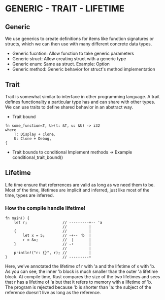 # GENERIC - TRAIT - LIFETIME 

## Generic 
We use generics to create definitions for items like function signatures or structs, which we can then use with many different concrete data types.

- Generic fucntion: Allow function to take generic parameters 
- Generic struct: Allow creating struct with a generic type 
- Generic enum: Same as struct. Example: Option<T>
- Generic method: Generic behavior for struct's method implementation

## Trait 
Trait is somewhat similar to interface in other programming language.
A trait defines functionality a particular type has and can share with other types. We can use traits to define shared behavior in an abstract way.

- Trait bound
```
fn some_function<T, U>(t: &T, u: &U) -> i32
where
    T: Display + Clone,
    U: Clone + Debug,
{
```

- Trait bounds to conditional Implement methods -> Example conditional_trait_bound()

## Lifetime
Life time ensure that referrences are valid as long as we need them to be. Most of the time, lifetimes are implicit and inferred, just like most of the time, types are inferred.

### How the compile handle lifetime!

```
fn main() {
    let r;                // ---------+-- 'a
                          //          |
    {                     //          |
        let x = 5;        // -+-- 'b  |
        r = &x;           //  |       |
    }                     // -+       |
                          //          |
    println!("r: {}", r); //          |
}                         // ---------+

```
Here, we’ve annotated the lifetime of r with 'a and the lifetime of x with 'b. As you can see, the inner 'b block is much smaller than the outer 'a lifetime block. At compile time, Rust compares the size of the two lifetimes and sees that r has a lifetime of 'a but that it refers to memory with a lifetime of 'b. The program is rejected because 'b is shorter than 'a: the subject of the reference doesn’t live as long as the reference.